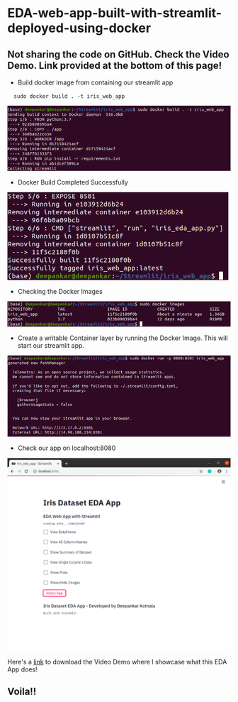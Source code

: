 # EDA-web-app-built-with-streamlit-deployed-using-docker

## Not sharing the code on GitHub. Check the Video Demo. Link provided at the bottom of this page!

* Build docker image from containing our streamlit app

````console
  sudo docker build . -t iris_web_app
````

![Docker Build](https://github.com/deepankarkotnala/EDA-web-app-built-with-streamlit-deployed-using-docker/blob/master/images/docker_build.png)

* Docker Build Completed Successfully

![Docker Build_Complete](https://github.com/deepankarkotnala/EDA-web-app-built-with-streamlit-deployed-using-docker/blob/master/images/build_complete.png)


* Checking the Docker Images

![Docker Images](https://github.com/deepankarkotnala/EDA-web-app-built-with-streamlit-deployed-using-docker/blob/master/images/docker_images.png)

* Create a writable Container layer by running the Docker Image. This will start our streamlit app.

![Docker Container](https://github.com/deepankarkotnala/EDA-web-app-built-with-streamlit-deployed-using-docker/blob/master/images/docker_run.png)


* Check our app on localhost:8080

![Streamlit App](https://github.com/deepankarkotnala/EDA-web-app-built-with-streamlit-deployed-using-docker/blob/master/images/running_app.png)

Here's a [link](https://github.com/deepankarkotnala/EDA-web-app-built-with-streamlit-deployed-using-docker/blob/master/images/Demo.mkv?raw=true) to download the Video Demo where I showcase what this EDA App does! 


## Voila!!
